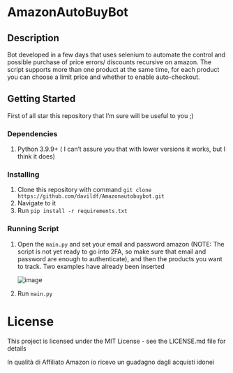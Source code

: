 # AmazonAutoBuyBot
## Description
Bot developed in a few days that uses selenium to automate the control and possible purchase of price errors/ discounts recursive on amazon.
The script supports more than one product at the same time, for each product you can choose a limit price and whether to enable auto-checkout.
## Getting Started
  First of all star this repository that I’m sure will be useful to you ;)
### Dependencies
  1. Python 3.9.9+ ( I can’t assure you that with lower versions it works, but I think it does)
### Installing
  1. Clone this repository with command `git clone https://github.com/davildf/Amazonautobuybot.git`
  2. Navigate to it
  3. Run `pip install -r requirements.txt`
### Running Script
  1. Open the `main.py` and set your email and password amazon (NOTE: The script is not yet ready to go into 2FA, so make sure that email and password are enough to authenticate), and then the products you want to track. Two examples have already been inserted

       ![image](https://github.com/davildf/Amazonautobuybot/assets/80885475/7df03bb9-8264-4a77-aeb4-c03a8a7aae5f)
  
  3. Run `main.py`
# License
This project is licensed under the MIT License - see the LICENSE.md file for details

In qualità di Affiliato Amazon io ricevo un guadagno dagli acquisti idonei
